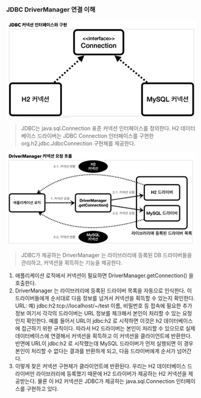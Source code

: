 ### JDBC DriverManager 연결 이해

![img_8.png](img_8.png)
> JDBC는 java.sql.Connection 표준 커넥션 인터페이스를 정의한다. H2 데이터베이스 드라이버는 JDBC Connection 인터페이스를 구현한 org.h2.jdbc.JdbcConnection 구현체를 제공한다.

![img_9.png](img_9.png)
> JDBC가 제공하는 DriverManager 는 라이브러리에 등록된 DB 드라이버들을 관리하고, 커넥션을 획득하는 기능을 제공한다.
1. 애플리케이션 로직에서 커넥션이 필요하면 DriverManager.getConnection() 을 호출한다.
2. DriverManager 는 라이브러리에 등록된 드라이버 목록을 자동으로 인식한다. 이 드라이버들에게
   순서대로 다음 정보를 넘겨서 커넥션을 획득할 수 있는지 확인한다.
   URL: 예) jdbc:h2:tcp://localhost/~/test
   이름, 비밀번호 등 접속에 필요한 추가 정보
   여기서 각각의 드라이버는 URL 정보를 체크해서 본인이 처리할 수 있는 요청인지 확인한다. 예를 들어서 URL이 jdbc:h2 로 시작하면 이것은 h2 데이터베이스에 접근하기 위한 규칙이다. 따라서 H2 드라이버는 본인이 처리할 수 있으므로 실제 데이터베이스에 연결해서 커넥션을 획득하고 이 커넥션을 클라이언트에 반환한다. 반면에 URL이 jdbc:h2 로 시작했는데 MySQL 드라이버가 먼저 실행되면 이 경우 본인이 처리할 수 없다는 결과를 반환하게 되고, 다음 드라이버에게 순서가 넘어간다.
3. 이렇게 찾은 커넥션 구현체가 클라이언트에 반환된다.
   우리는 H2 데이터베이스 드라이버만 라이브러리에 등록했기 때문에 H2 드라이버가 제공하는 H2 커넥션을 제공받는다. 물론 이 H2 커넥션은 JDBC가 제공하는 java.sql.Connection 인터페이스를 구현하고 있다.
